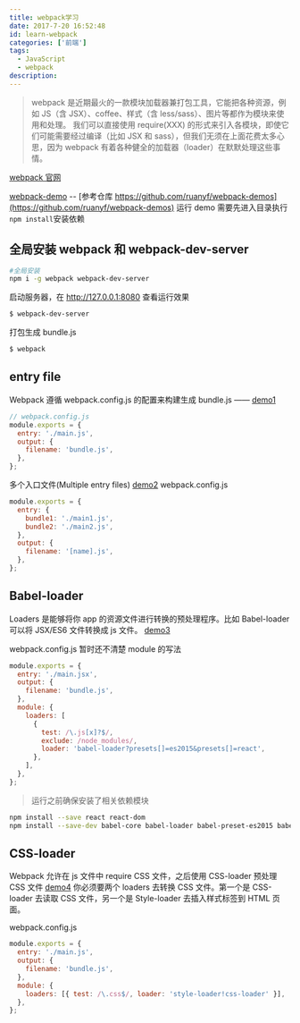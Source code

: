 ```yaml
---
title: webpack学习
date: 2017-7-20 16:52:48
id: learn-webpack
categories: ['前端']
tags:
  - JavaScript
  - webpack
description:
---
```


> webpack 是近期最火的一款模块加载器兼打包工具，它能把各种资源，例如 JS（含 JSX）、coffee、样式（含 less/sass）、图片等都作为模块来使用和处理。
> 我们可以直接使用 require(XXX) 的形式来引入各模块，即使它们可能需要经过编译（比如 JSX 和 sass），但我们无须在上面花费太多心思，因为 webpack 有着各种健全的加载器（loader）在默默处理这些事情。

[webpack 官网](http://webpack.github.io/)

<!-- more -->

[webpack-demo](https://github.com/daief/webpack-demo)
-- [参考仓库 https://github.com/ruanyf/webpack-demos](https://github.com/ruanyf/webpack-demos)
运行 demo 需要先进入目录执行`npm install`安装依赖

## 全局安装 webpack 和 webpack-dev-server

```bash
#全局安装
npm i -g webpack webpack-dev-server
```

启动服务器，在 <http://127.0.0.1:8080> 查看运行效果

```bash
$ webpack-dev-server
```

打包生成 bundle.js

```bash
$ webpack
```

## entry file

Webpack 遵循 webpack.config.js 的配置来构建生成 bundle.js —— [demo1](https://github.com/daief/webpack-demo/tree/master/demo1)

```javascript
// webpack.config.js
module.exports = {
  entry: './main.js',
  output: {
    filename: 'bundle.js',
  },
};
```

多个入口文件(Multiple entry files) [demo2](https://github.com/daief/webpack-demo/tree/master/demo2)
webpack.config.js

```javascript
module.exports = {
  entry: {
    bundle1: './main1.js',
    bundle2: './main2.js',
  },
  output: {
    filename: '[name].js',
  },
};
```

## Babel-loader

Loaders 是能够将你 app 的资源文件进行转换的预处理程序。比如 Babel-loader 可以将 JSX/ES6 文件转换成 js 文件。 [demo3](https://github.com/daief/webpack-demo/tree/master/demo3)

webpack.config.js 暂时还不清楚 module 的写法

```javascript
module.exports = {
  entry: './main.jsx',
  output: {
    filename: 'bundle.js',
  },
  module: {
    loaders: [
      {
        test: /\.js[x]?$/,
        exclude: /node_modules/,
        loader: 'babel-loader?presets[]=es2015&presets[]=react',
      },
    ],
  },
};
```

> 运行之前确保安装了相关依赖模块

```bash
npm install --save react react-dom
npm install --save-dev babel-core babel-loader babel-preset-es2015 babel-preset
```

## CSS-loader

Webpack 允许在 js 文件中 require CSS 文件，之后使用 CSS-loader 预处理 CSS 文件
[demo4](https://github.com/daief/webpack-demo/tree/master/demo4)
你必须要两个 loaders 去转换 CSS 文件。第一个是 CSS-loader 去读取 CSS 文件，另一个是 Style-loader 去插入样式标签到 HTML 页面。

webpack.config.js

```javascript
module.exports = {
  entry: './main.js',
  output: {
    filename: 'bundle.js',
  },
  module: {
    loaders: [{ test: /\.css$/, loader: 'style-loader!css-loader' }],
  },
};
```
